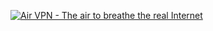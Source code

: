 <a href="https://airvpn.org/?referred_by=677993" title="Air VPN - The air to breathe the real Internet"><img src="https://airvpn.org/images/promotional/banner_300x300.gif" alt="Air VPN - The air to breathe the real Internet"></a>

<!--
**hessink/hessink** is a ✨ _special_ ✨ repository because its `README.md` (this file) appears on your GitHub profile.

Here are some ideas to get you started:

- 🔭 I’m currently working on ...
- 🌱 I’m currently learning ...
- 👯 I’m looking to collaborate on ...
- 🤔 I’m looking for help with ...
- 💬 Ask me about ...
- 📫 How to reach me: ...
- 😄 Pronouns: ...
- ⚡ Fun fact: ...
-->
